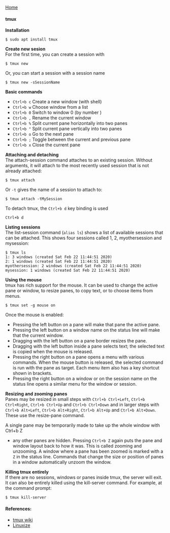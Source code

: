 [Home](../../README.md)

#### tmux
**Installation**  
```
$ sudo apt install tmux
```
**Create new sesion**    
For the first time, you can create a session with 
```
$ tmux new
```
Or, you can start a session with a session name
```
$ tmux new -sSessionName
```

**Basic commands**  
* `Ctrl+b c` Create a new window (with shell)
* `Ctrl+b w` Choose window from a list
* `Ctrl+b 0` Switch to window 0 (by number )
* `Ctrl+b ,` Rename the current window
* `Ctrl+b %` Split current pane horizontally into two panes
* `Ctrl+b "` Split current pane vertically into two panes
* `Ctrl+b o` Go to the next pane
* `Ctrl+b ;` Toggle between the current and previous pane
* `Ctrl+b x` Close the current pane

**Attaching and detaching**  
The attach-session command attaches to an existing session. Without arguments, 
it will attach to the most recently used session that is not already attached:
```
$ tmux attach
```
Or `-t` gives the name of a session to attach to:
```
$ tmux attach -tMySession
```
To detach tmux, the `Ctrl+b d` key binding is used
```
Ctrl+b d
```

**Listing sessions**  
The list-session command (`alias ls`) shows a list of available sessions that can 
be attached. This shows four sessions called 1, 2, myothersession and mysession:
```
$ tmux ls
1: 3 windows (created Sat Feb 22 11:44:51 2020)
2: 1 windows (created Sat Feb 22 11:44:51 2020)
myothersession: 2 windows (created Sat Feb 22 11:44:51 2020)
mysession: 1 windows (created Sat Feb 22 11:44:51 2020)
```

**Using the mouse**  
tmux has rich support for the mouse. It can be used to change the active pane 
or window, to resize panes, to copy text, or to choose items from menus.
```
$ tmux set -g mouse on  
```
Once the mouse is enabled:
* Pressing the left button on a pane will make that pane the active pane.
* Pressing the left button on a window name on the status line will make that 
  the current window.
* Dragging with the left button on a pane border resizes the pane.
* Dragging with the left button inside a pane selects text; the selected text 
  is copied when the mouse is released.
* Pressing the right button on a pane opens a menu with various commands. When 
  the mouse button is released, the selected command is run with the pane as 
  target. Each menu item also has a key shortcut shown in brackets.
* Pressing the right button on a window or on the session name on the status 
  line opens a similar menu for the window or session.

**Resizing and zooming panes**  
Panes may be resized in small steps with `Ctrl+b Ctrl+Left`, `Ctrl+b Ctrl+Right`,
`Ctrl+b Ctrl+Up` and `Ctrl+b Ctrl+Down` and in larger steps with `Ctrl+b Alt+Left`,
`Ctrl+b Alt+Right`, `Ctrl+b Alt+Up` and `Ctrl+b Alt+Down`. These use the resize-pane command.

A single pane may be temporarily made to take up the whole window with Ctrl+b Z
* any other panes are hidden. Pressing `Ctrl+b Z` again puts the pane and window
layout back to how it was. This is called zooming and unzooming. A window where
a pane has been zoomed is marked with a `Z` in the status line. Commands that 
change the size or position of panes in a window automatically unzoom the window.

**Killing tmux entirely**  
If there are no sessions, windows or panes inside tmux, the server will exit. 
It can also be entirely killed using the kill-server command. For example, 
at the command prompt:
```
$ tmux kill-server
```

#### References: 
* [tmux wiki](https://github.com/tmux/tmux/wiki/Getting-Started) 
* [Linuxize](https://linuxize.com/post/getting-started-with-tmux/) 
